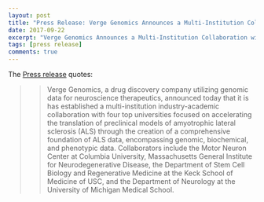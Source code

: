 ```yaml
---
layout: post
title: "Press Release: Verge Genomics Announces a Multi-Institution Collaboration"
date: 2017-09-22
excerpt: "Verge Genomics Announces a Multi-Institution Collaboration with Columbia University, MGH, USC, and University of Michigan to Advance ALS Research."
tags: [press release]
comments: true
---
```


The [Press release](http://www.prweb.com/releases/2017/09/prweb14718639.htm) quotes:

>> Verge Genomics, a drug discovery company utilizing genomic data for neuroscience therapeutics, announced today that it is has established a multi-institution industry-academic collaboration with four top universities focused on accelerating the translation of preclinical models of amyotrophic lateral sclerosis (ALS) through the creation of a comprehensive foundation of ALS data, encompassing genomic, biochemical, and phenotypic data. Collaborators include the Motor Neuron Center at Columbia University, Massachusetts General Institute for Neurodegenerative Disease, the Department of Stem Cell Biology and Regenerative Medicine at the Keck School of Medicine of USC, and the Department of Neurology at the University of Michigan Medical School.



